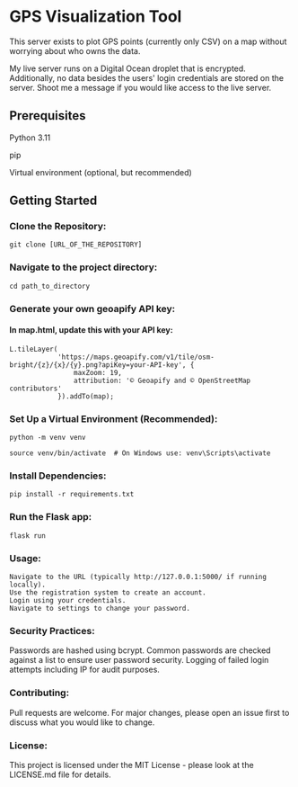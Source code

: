 # GPS Visualization Tool

This server exists to plot GPS points (currently only CSV) on a map without worrying about who owns the data.

My live server runs on a Digital Ocean droplet that is encrypted. Additionally, no data besides
the users' login credentials are stored on the server. Shoot me a message if you would like access to the live server.

## Prerequisites

Python 3.11

pip

Virtual environment (optional, but recommended)

## Getting Started

### Clone the Repository:

```
git clone [URL_OF_THE_REPOSITORY]
```

### Navigate to the project directory:

```
cd path_to_directory
```

### Generate your own geoapify API key:

#### In map.html, update this with your API key:

```
L.tileLayer(
            'https://maps.geoapify.com/v1/tile/osm-bright/{z}/{x}/{y}.png?apiKey=your-API-key', {
                maxZoom: 19,
                attribution: '© Geoapify and © OpenStreetMap contributors'
            }).addTo(map);
```

### Set Up a Virtual Environment (Recommended):

```
python -m venv venv

source venv/bin/activate  # On Windows use: venv\Scripts\activate
```

### Install Dependencies:

```
pip install -r requirements.txt
```

### Run the Flask app:

```
flask run
```

### Usage:

```
Navigate to the URL (typically http://127.0.0.1:5000/ if running locally).
Use the registration system to create an account.
Login using your credentials.
Navigate to settings to change your password.
```

### Security Practices:
Passwords are hashed using bcrypt.
Common passwords are checked against a list to ensure user password security.
Logging of failed login attempts including IP for audit purposes.

### Contributing:
Pull requests are welcome. 
For major changes, please open an issue first to discuss what you would like to change.


### License:
This project is licensed under the MIT License - please look at the LICENSE.md file for details.
